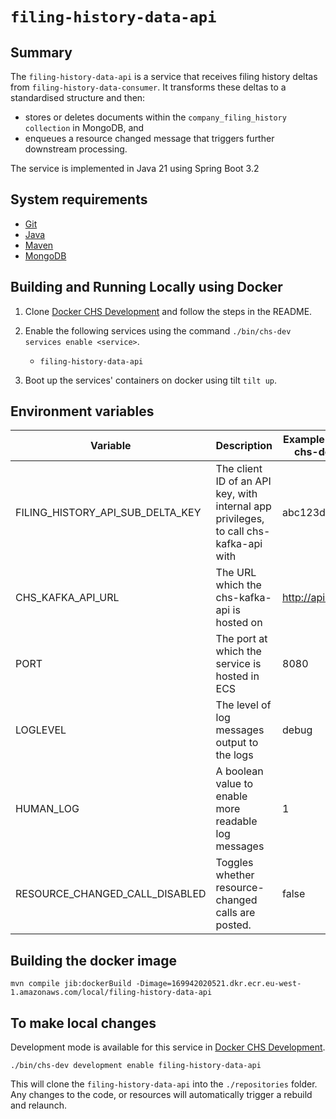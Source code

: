 # `filing-history-data-api`

## Summary

The `filing-history-data-api` is a service that receives filing history deltas from
`filing-history-data-consumer`. It transforms these deltas to a standardised structure and then:

* stores or deletes documents within the `company_filing_history collection` in MongoDB, and
* enqueues a resource changed message that triggers further downstream processing.

The service is implemented in Java 21 using Spring Boot 3.2

## System requirements

* [Git](https://git-scm.com/downloads)
* [Java](http://www.oracle.com/technetwork/java/javase/downloads)
* [Maven](https://maven.apache.org/download.cgi)
* [MongoDB](https://www.mongodb.com/)

## Building and Running Locally using Docker

1. Clone [Docker CHS Development](https://github.com/companieshouse/docker-chs-development) and
   follow the steps in the
   README.
2. Enable the following services using the command `./bin/chs-dev services enable <service>`.
    * `filing-history-data-api`

3. Boot up the services' containers on docker using tilt `tilt up`.

## Environment variables

| Variable                         | Description                                                                           | Example (from docker-chs-development) |
|----------------------------------|---------------------------------------------------------------------------------------|---------------------------------------|
| FILING_HISTORY_API_SUB_DELTA_KEY | The client ID of an API key, with internal app privileges, to call chs-kafka-api with | abc123def456ghi789                    |
| CHS_KAFKA_API_URL                | The URL which the chs-kafka-api is hosted on                                          | http://api.chs.local:4001             |
| PORT                             | The port at which the service is hosted in ECS                                        | 8080                                  |
| LOGLEVEL                         | The level of log messages output to the logs                                          | debug                                 |
| HUMAN_LOG                        | A boolean value to enable more readable log messages                                  | 1                                     |
| RESOURCE_CHANGED_CALL_DISABLED   | Toggles whether resource-changed calls are posted.                                    | false                                 | 

## Building the docker image

    mvn compile jib:dockerBuild -Dimage=169942020521.dkr.ecr.eu-west-1.amazonaws.com/local/filing-history-data-api

## To make local changes

Development mode is available for this service
in [Docker CHS Development](https://github.com/companieshouse/docker-chs-development).

    ./bin/chs-dev development enable filing-history-data-api

This will clone the `filing-history-data-api` into the `./repositories` folder. Any changes to the
code, or resources will automatically trigger a rebuild and relaunch.
